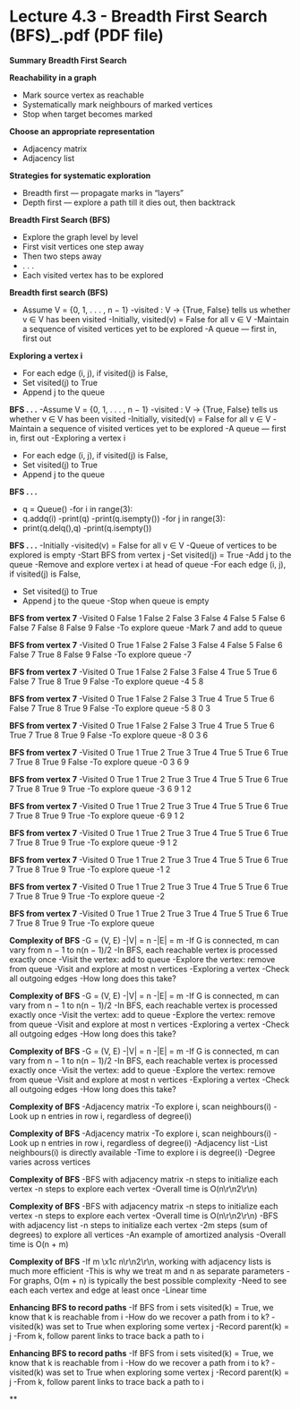 # Lecture 4.3 - Breadth First Search (BFS)_.pdf (PDF file)
**Summary**
**Breadth First Search**

**Reachability in a graph**
- Mark source vertex as reachable
- Systematically mark neighbours of marked
vertices
- Stop when target becomes marked

**Choose an appropriate representation**
- Adjacency matrix
- Adjacency list

**Strategies for systematic exploration**
- Breadth first — propagate marks in
“layers”
- Depth first — explore a path till it dies
out, then backtrack

**Breadth First Search (BFS)**
- Explore the graph level by level
- First visit vertices one step away
- Then two steps away
- . . .
- Each visited vertex has to be explored

**Breadth first search (BFS)**
- Assume V = {0, 1, . . . , n − 1}
-visited : V → {True, False} tells us
whether v ∈ V has been visited
-Initially, visited(v) = False for all v ∈ V
-Maintain a sequence of visited vertices yet
to be explored
-A queue — first in, first out

**Exploring a vertex i**
- For each edge (i, j), if visited(j) is False,
- Set visited(j) to True
- Append j to the queue

**BFS . . .**
-Assume V = {0, 1, . . . , n − 1}
-visited : V → {True, False} tells us
whether v ∈ V has been visited
-Initially, visited(v) = False for all v ∈ V
-Maintain a sequence of visited vertices yet
to be explored
-A queue — first in, first out
-Exploring a vertex i
- For each edge (i, j), if visited(j) is False,
- Set visited(j) to True
- Append j to the queue

**BFS . . .**
- q = Queue()
-for i in range(3):
- q.addq(i)
-print(q)
-print(q.isempty())
-for j in range(3):
- print(q.delq(),q)
-print(q.isempty())

**BFS . . .**
-Initially
-visited(v) = False for all v ∈ V
-Queue of vertices to be explored is empty
-Start BFS from vertex j
-Set visited(j) = True
-Add j to the queue
-Remove and explore vertex i at head of
queue
-For each edge (i, j), if visited(j) is False,
- Set visited(j) to True
- Append j to the queue
-Stop when queue is empty

**BFS from vertex 7**
-Visited
0 False
1 False
2 False
3 False
4 False
5 False
6 False
7 False
8 False
9 False
-To explore queue
-Mark 7 and add to queue

**BFS from vertex 7**
-Visited
0 True
1 False
2 False
3 False
4 False
5 False
6 False
7 True
8 False
9 False
-To explore queue
-7

**BFS from vertex 7**
-Visited
0 True
1 False
2 False
3 False
4 True
5 True
6 False
7 True
8 True
9 False
-To explore queue
-4 5 8

**BFS from vertex 7**
-Visited
0 True
1 False
2 False
3 True
4 True
5 True
6 False
7 True
8 True
9 False
-To explore queue
-5 8 0 3

**BFS from vertex 7**
-Visited
0 True
1 False
2 False
3 True
4 True
5 True
6 True
7 True
8 True
9 False
-To explore queue
-8 0 3 6

**BFS from vertex 7**
-Visited
0 True
1 True
2 True
3 True
4 True
5 True
6 True
7 True
8 True
9 False
-To explore queue
-0 3 6 9

**BFS from vertex 7**
-Visited
0 True
1 True
2 True
3 True
4 True
5 True
6 True
7 True
8 True
9 True
-To explore queue
-3 6 9 1 2

**BFS from vertex 7**
-Visited
0 True
1 True
2 True
3 True
4 True
5 True
6 True
7 True
8 True
9 True
-To explore queue
-6 9 1 2

**BFS from vertex 7**
-Visited
0 True
1 True
2 True
3 True
4 True
5 True
6 True
7 True
8 True
9 True
-To explore queue
-9 1 2

**BFS from vertex 7**
-Visited
0 True
1 True
2 True
3 True
4 True
5 True
6 True
7 True
8 True
9 True
-To explore queue
-1 2

**BFS from vertex 7**
-Visited
0 True
1 True
2 True
3 True
4 True
5 True
6 True
7 True
8 True
9 True
-To explore queue
-2

**BFS from vertex 7**
-Visited
0 True
1 True
2 True
3 True
4 True
5 True
6 True
7 True
8 True
9 True
-To explore queue

**Complexity of BFS**
-G = (V, E)
-|V| = n
-|E| = m
-If G is connected, m can vary from
n − 1 to n(n − 1)/2
-In BFS, each reachable vertex is
processed exactly once
-Visit the vertex: add to queue
-Explore the vertex: remove from queue
-Visit and explore at most n vertices
-Exploring a vertex
-Check all outgoing edges
-How long does this take?

**Complexity of BFS**
-G = (V, E)
-|V| = n
-|E| = m
-If G is connected, m can vary from
n − 1 to n(n − 1)/2
-In BFS, each reachable vertex is
processed exactly once
-Visit the vertex: add to queue
-Explore the vertex: remove from queue
-Visit and explore at most n vertices
-Exploring a vertex
-Check all outgoing edges
-How long does this take?

**Complexity of BFS**
-G = (V, E)
-|V| = n
-|E| = m
-If G is connected, m can vary from
n − 1 to n(n − 1)/2
-In BFS, each reachable vertex is
processed exactly once
-Visit the vertex: add to queue
-Explore the vertex: remove from queue
-Visit and explore at most n vertices
-Exploring a vertex
-Check all outgoing edges
-How long does this take?

**Complexity of BFS**
-Adjacency matrix
-To explore i, scan neighbours(i)
-Look up n entries in row i, regardless of
degree(i)

**Complexity of BFS**
-Adjacency matrix
-To explore i, scan neighbours(i)
-Look up n entries in row i, regardless of
degree(i)
-Adjacency list
-List neighbours(i) is directly available
-Time to explore i is degree(i)
-Degree varies across vertices

**Complexity of BFS**
-BFS with adjacency matrix
-n steps to initialize each vertex
-n steps to explore each vertex
-Overall time is O(n\r\n2\r\n)

**Complexity of BFS**
-BFS with adjacency matrix
-n steps to initialize each vertex
-n steps to explore each vertex
-Overall time is O(n\r\n2\r\n)
-BFS with adjacency list
-n steps to initialize each vertex
-2m steps (sum of degrees) to explore all
vertices
-An example of amortized analysis
-Overall time is O(n + m)

**Complexity of BFS**
-If m \x1c n\r\n2\r\n, working with adjacency lists
is much more efficient
-This is why we treat m and n as
separate parameters
-For graphs, O(m + n) is typically the
best possible complexity
-Need to see each each vertex and edge
at least once
-Linear time

**Enhancing BFS to record paths**
-If BFS from i sets visited(k) = True, we
know that k is reachable from i
-How do we recover a path from i to k?
-visited(k) was set to True when exploring
some vertex j
-Record parent(k) = j
-From k, follow parent links to trace back
a path to i

**Enhancing BFS to record paths**
-If BFS from i sets visited(k) = True, we
know that k is reachable from i
-How do we recover a path from i to k?
-visited(k) was set to True when exploring
some vertex j
-Record parent(k) = j
-From k, follow parent links to trace back
a path to i

**
